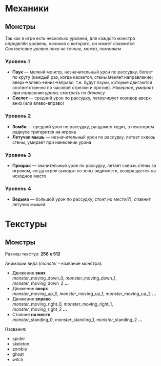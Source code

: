 # Механики
## Монстры
Так как в игре есть несколько уровней, для каждого монстра определён уровень, начиная с которого, он может спавнится <br>
*Соответсвие уровне пока не точное, может, поменяем*
### Уровень 1
* **Паук** — мелкий монстр, незначительный урон по рассудку, бегает по кругу (каждый раз, когда касается, стены меняет направление: вверх->влево->вниз->вправо, т.е. будут пауки, которые двигаются соответственно по часовой стрелки и против). *Наверное, умирает при нанесении урона, смотреть по балансу*
* **Скелет** — средний урон по рассудку, патрулирует коридор вверх-вниз (или влево-вправо)
### Уровень 2
* **Зомби** — средний урон по рассудку, рандомно ходит, в некотором радиусе тригерится на игрока
* **Летучая мышь** — незначительный урон по рассудку, летает сквозь стены, умирает при нанесении урона
### Уровень 3
* **Призрак** — значительный урон по рассудку, летает сквозь стены за игроком, когда игрок выходит из зоны видимости, возвращается на исходное место
### Уровень 4
* **Ведьма** — большой урон по рассудку, *стоит на месте(?)*, спавнит летучих мышей

# Текстуры
## Монстры
Размер текстур: **256 x 512**

Анимации вида (*monster* - название монстра): <br>
* Движение **вниз** <br>
*monster*_moving_down_0, *monster*_moving_down_1, *monster*_moving_down_2 **...**
* Движение **вверх** <br>
*monster*_moving_up_0, *monster*_moving_up_1, *monster*_moving_up_2 **...**
* Движение **вправо** <br>
*monster*_moving_right_0, *monster*_moving_right_1, *monster*_moving_right_2 **...**
* Стояние **на месте** <br>
*monster*_standing_0, *monster*_standing_1, *monster*_standing_2 **...**

Названия:
* spider
* skeleton
* zombie
* ghost
* witch
